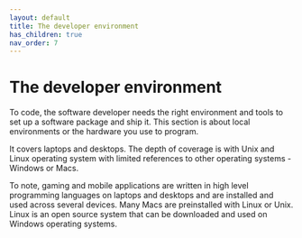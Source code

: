 ```yaml
---
layout: default
title: The developer environment
has_children: true
nav_order: 7
---
```


# The developer environment

To code, the software developer needs the right environment and tools to set up a software package and ship it. This section is about local environments or the hardware you use to program.

It covers laptops and desktops. The depth of coverage is with Unix and Linux operating system with limited references to other operating systems - Windows or Macs.

To note, gaming and mobile applications are written in high level programming languages on laptops and desktops and are installed and used across several devices. Many Macs are preinstalled with Linux or Unix. Linux is an open source system that can be downloaded and used on Windows operating systems.

